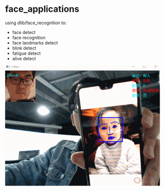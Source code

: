 # face_applications

using dlib/face_recognition to:

- face detect
- face recognition
- face landmarks detect
- blink detect
- fatigue detect
- alive detect

![](./2006.gif)